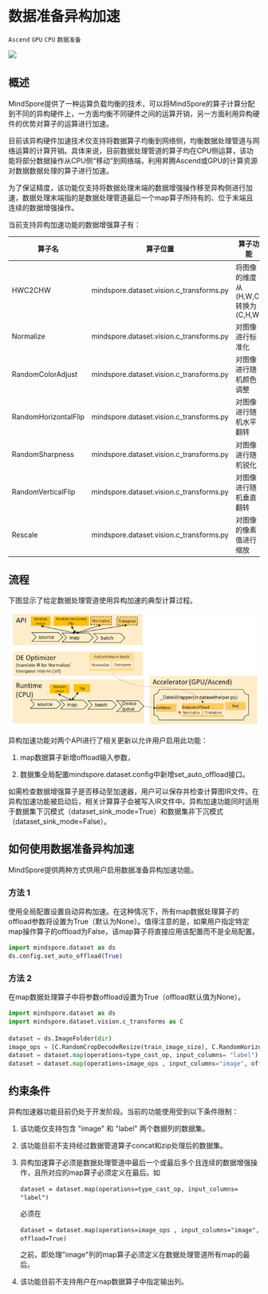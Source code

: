 # 数据准备异构加速

`Ascend` `GPU` `CPU` `数据准备`

<a href="https://gitee.com/mindspore/docs/blob/r1.6/docs/mindspore/programming_guide/source_zh_cn/enable_dataset_offload.md" target="_blank"><img src="https://gitee.com/mindspore/docs/raw/r1.6/resource/_static/logo_source.png"></a>

## 概述

MindSpore提供了一种运算负载均衡的技术，可以将MindSpore的算子计算分配到不同的异构硬件上，一方面均衡不同硬件之间的运算开销，另一方面利用异构硬件的优势对算子的运算进行加速。

目前该异构硬件加速技术仅支持将数据算子均衡到网络侧，均衡数据处理管道与网络运算的计算开销。具体来说，目前数据处理管道的算子均在CPU侧运算，该功能将部分数据操作从CPU侧“移动”到网络端，利用昇腾Ascend或GPU的计算资源对数据数据处理的算子进行加速。

为了保证精度，该功能仅支持将数据处理末端的数据增强操作移至异构侧进行加速，数据处理末端指的是数据处理管道最后一个map算子所持有的、位于末端且连续的数据增强操作。

当前支持异构加速功能的数据增强算子有：

|  算子名 |  算子位置 |  算子功能 |
|---------- |--------------|-------------|
|  HWC2CHW |  mindspore.dataset.vision.c_transforms.py | 将图像的维度从(H,W,C) 转换为 (C,H,W) |
|  Normalize |  mindspore.dataset.vision.c_transforms.py |  对图像进行标准化 |
| RandomColorAdjust |  mindspore.dataset.vision.c_transforms.py |  对图像进行随机颜色调整 |
| RandomHorizontalFlip |  mindspore.dataset.vision.c_transforms.py |  对图像进行随机水平翻转  |
| RandomSharpness |   mindspore.dataset.vision.c_transforms.py |  对图像进行随机锐化 |
| RandomVerticalFlip |  mindspore.dataset.vision.c_transforms.py |  对图像进行随机垂直翻转 |
| Rescale |   mindspore.dataset.vision.c_transforms.py |  对图像的像素值进行缩放 |

## 流程

下图显示了给定数据处理管道使用异构加速的典型计算过程。

![offload](../source_zh_cn/images/offload_process.PNG)

异构加速功能对两个API进行了相关更新以允许用户启用此功能：

1. map数据算子新增offload输入参数，

2. 数据集全局配置mindspore.dataset.config中新增set_auto_offload接口。

如需检查数据增强算子是否移动至加速器，用户可以保存并检查计算图IR文件。在异构加速功能被启动后，相关计算算子会被写入IR文件中。异构加速功能同时适用于数据集下沉模式（dataset_sink_mode=True）和数据集非下沉模式（dataset_sink_mode=False）。

## 如何使用数据准备异构加速

MindSpore提供两种方式供用户启用数据准备异构加速功能。

### 方法 1

使用全局配置设置自动异构加速。在这种情况下，所有map数据处理算子的offload参数将设置为True（默认为None）。值得注意的是，如果用户指定特定map操作算子的offload为False，该map算子将直接应用该配置而不是全局配置。

```python
import mindspore.dataset as ds
ds.config.set_auto_offload(True)
```

### 方法 2

在map数据处理算子中将参数offload设置为True（offload默认值为None）。

```python
import mindspore.dataset as ds
import mindspore.dataset.vision.c_transforms as C

dataset = ds.ImageFolder(dir)
image_ops = [C.RandomCropDecodeResize(train_image_size), C.RandomHorizontalFlip(prob=0.5), C.Normalize(mean=mean, std=std), C.HWC2CHW()]
dataset = dataset.map(operations=type_cast_op, input_columns= "label")
dataset = dataset.map(operations=image_ops , input_columns="image", offload=True)
```

## 约束条件

异构加速器功能目前仍处于开发阶段。当前的功能使用受到以下条件限制：

1. 该功能仅支持包含 "image" 和 "label" 两个数据列的数据集。

2. 该功能目前不支持经过数据管道算子concat和zip处理后的数据集。

3. 异构加速算子必须是数据处理管道中最后一个或最后多个且连续的数据增强操作，且所对应的map算子必须定义在最后。如

    `dataset = dataset.map(operations=type_cast_op, input_columns= "label")`

    必须在

    `dataset = dataset.map(operations=image_ops , input_columns="image", offload=True)`

    之前，即处理"image"列的map算子必须定义在数据处理管道所有map的最后。

4. 该功能目前不支持用户在map数据算子中指定输出列。
